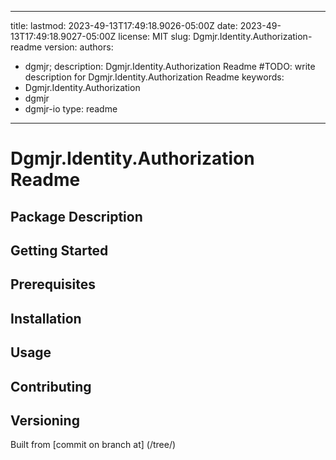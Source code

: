---

title:
lastmod: 2023-49-13T17:49:18.9026-05:00Z
date: 2023-49-13T17:49:18.9027-05:00Z
license: MIT
slug: Dgmjr.Identity.Authorization-readme
version:
authors:
- dgmjr;
description: Dgmjr.Identity.Authorization Readme #TODO: write description for Dgmjr.Identity.Authorization Readme
keywords:
- Dgmjr.Identity.Authorization
- dgmjr
- dgmjr-io
type: readme
------------

# Dgmjr.Identity.Authorization Readme

<!-- TODO: Write the contents of the Dgmjr.Identity.Authorization Readme file -->

## Package Description

## Getting Started

## Prerequisites

## Installation

## Usage

## Contributing

## Versioning

Built from [commit  on branch  at]
(/tree/)
